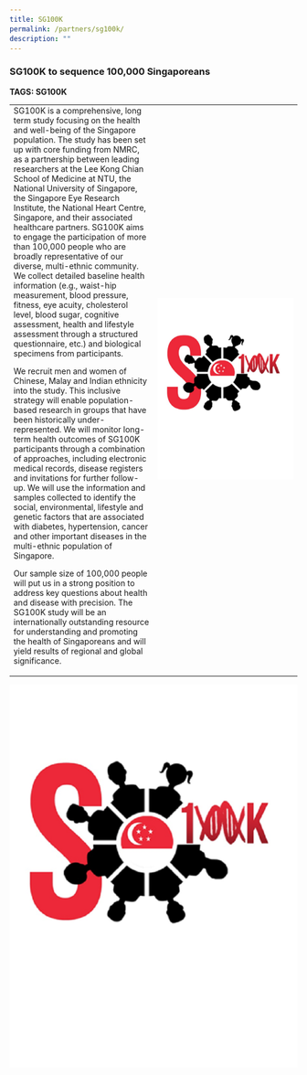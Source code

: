```yaml
---
title: SG100K
permalink: /partners/sg100k/
description: ""
---
```

### SG100K to sequence 100,000 Singaporeans

**TAGS:&nbsp;SG100K**

<table>
	<tbody>
		<tr>
			<td style="width:50%">
SG100K is a comprehensive, long term study focusing on the health and well-being of the Singapore population. The study has been set up with core funding from NMRC, as a partnership between leading researchers at the Lee Kong Chian School of Medicine at NTU, the National University of Singapore, the Singapore Eye Research Institute, the National Heart Centre, Singapore, and their associated healthcare partners. SG100K aims to engage the participation of more than 100,000 people who are broadly representative of our diverse, multi-ethnic community. We collect detailed baseline health information (e.g., waist-hip measurement, blood pressure, fitness, eye acuity, cholesterol level, blood sugar, cognitive assessment, health and lifestyle assessment through a structured questionnaire, etc.) and biological specimens from participants.

We recruit men and women of Chinese, Malay and Indian ethnicity into the study. This inclusive strategy will enable population-based research in groups that have been historically under-represented. We will monitor long-term health outcomes of SG100K participants through a combination of approaches, including electronic medical records, disease registers and invitations for further follow-up. We will use the information and samples collected to identify the social, environmental, lifestyle and genetic factors that are associated with diabetes, hypertension, cancer and other important diseases in the multi-ethnic population of Singapore.

Our sample size of 100,000 people will put us in a strong position to address key questions about health and disease with precision. The SG100K study will be an internationally outstanding resource for understanding and promoting the health of Singaporeans and will yield results of regional and global significance.
			</td>
			<td style="width:50%">
				<img src="images/Collaborate/Partners/sg100k-logo.png">
			</td>
			</tr></tbody></table>
			
			
![](/images/Collaborate/Partners/sg100k-logo.png)
